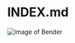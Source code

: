 # INDEX.md


![image of Bender](https://imgs.search.brave.com/A1RJy8cg_4VV1YAwmnDidsNjTZ4GsjR--d3ErMkBA0g/rs:fit:860:0:0:0/g:ce/aHR0cHM6Ly93YWxs/cGFwZXJzLmNvbS9p/bWFnZXMvdGh1bWJu/YWlsL2JlbmRlci1m/dXR1cmFtYS1waWN0/dXJlcy1zaGMwaWoz/ODgxMXVqeG9rLndl/YnA)
